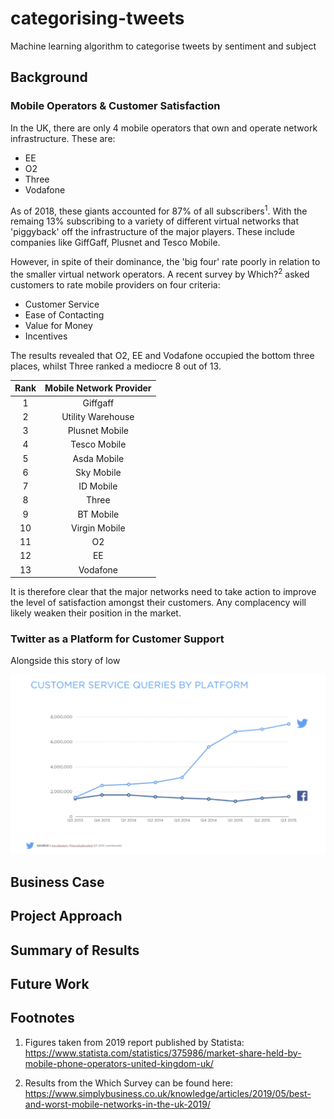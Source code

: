 # categorising-tweets
Machine learning algorithm to categorise tweets by sentiment and subject

## Background

### Mobile Operators & Customer Satisfaction 

In the UK, there are only 4 mobile operators that own and operate network infrastructure.  These are:

- EE
- O2
- Three
- Vodafone

As of 2018, these giants accounted for 87% of all subscribers<sup>1</sup>.  With the remaing 13% subscribing to a variety of different virtual networks that 'piggyback' off the infrastructure of the major players.  These include companies like  GiffGaff, Plusnet and Tesco Mobile.

However, in spite of their dominance, the 'big four' rate poorly in relation to the smaller virtual network operators.  A recent survey by Which?<sup>2</sup> asked customers to rate mobile providers on four criteria:

- Customer Service
- Ease of Contacting
- Value for Money
- Incentives

The results revealed that O2, EE and Vodafone occupied the bottom three places, whilst Three ranked a mediocre 8 out of 13.

|Rank   |Mobile Network Provider |
| :---: | :--------------------: |
| 1     | Giffgaff               |
| 2     | Utility Warehouse      |
| 3     | Plusnet Mobile         |
| 4     | Tesco Mobile           |
| 5     | Asda Mobile            |
| 6     | Sky Mobile             |
| 7     | ID Mobile              |
| 8     | Three                  |
| 9     | BT Mobile              |
| 10    | Virgin Mobile          |
| 11    | O2                     |
| 12    | EE                     |
| 13    | Vodafone               |

It is therefore clear that the major networks need to take action to improve the level of satisfaction amongst their customers.  Any complacency will likely weaken their position in the market. 


### Twitter as a Platform for Customer Support

Alongside this story of low 

![Customer Service on Twitter](https://github.com/isobeldaley/categorising-tweets/blob/master/images/customer_service_on_twitter.png)


## Business Case


## Project Approach


## Summary of Results


## Future Work




## Footnotes
1. Figures taken from 2019 report published by Statista: https://www.statista.com/statistics/375986/market-share-held-by-mobile-phone-operators-united-kingdom-uk/

2. Results from the Which Survey can be found here: https://www.simplybusiness.co.uk/knowledge/articles/2019/05/best-and-worst-mobile-networks-in-the-uk-2019/
